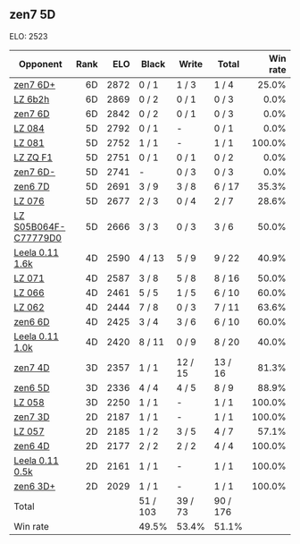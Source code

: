 ## zen7 5D ##

ELO: 2523

Opponent | Rank | ELO | Black | Write | Total | Win rate
---------|-----:|----:|-------|-------|-------|-------:
[zen7 6D+](zen7%206D+.md) | 6D | 2872 | 0 / 1 | 1 / 3 | 1 / 4 | 25.0%
[LZ 6b2h](LZ%206b2h.md) | 6D | 2869 | 0 / 2 | 0 / 1 | 0 / 3 | 0.0%
[zen7 6D](zen7%206D.md) | 6D | 2842 | 0 / 2 | 0 / 1 | 0 / 3 | 0.0%
[LZ 084](LZ%20084.md) | 5D | 2792 | 0 / 1 | - | 0 / 1 | 0.0%
[LZ 081](LZ%20081.md) | 5D | 2752 | 1 / 1 | - | 1 / 1 | 100.0%
[LZ ZQ F1](LZ%20ZQ%20F1.md) | 5D | 2751 | 0 / 1 | 0 / 1 | 0 / 2 | 0.0%
[zen7 6D-](zen7%206D-.md) | 5D | 2741 | - | 0 / 3 | 0 / 3 | 0.0%
[zen6 7D](zen6%207D.md) | 5D | 2691 | 3 / 9 | 3 / 8 | 6 / 17 | 35.3%
[LZ 076](LZ%20076.md) | 5D | 2677 | 2 / 3 | 0 / 4 | 2 / 7 | 28.6%
[LZ S05B064F-C77779D0](LZ%20S05B064F-C77779D0.md) | 5D | 2666 | 3 / 3 | 0 / 3 | 3 / 6 | 50.0%
[Leela 0.11 1.6k](Leela%200.11%201.6k.md) | 4D | 2590 | 4 / 13 | 5 / 9 | 9 / 22 | 40.9%
[LZ 071](LZ%20071.md) | 4D | 2587 | 3 / 8 | 5 / 8 | 8 / 16 | 50.0%
[LZ 066](LZ%20066.md) | 4D | 2461 | 5 / 5 | 1 / 5 | 6 / 10 | 60.0%
[LZ 062](LZ%20062.md) | 4D | 2444 | 7 / 8 | 0 / 3 | 7 / 11 | 63.6%
[zen6 6D](zen6%206D.md) | 4D | 2425 | 3 / 4 | 3 / 6 | 6 / 10 | 60.0%
[Leela 0.11 1.0k](Leela%200.11%201.0k.md) | 4D | 2420 | 8 / 11 | 0 / 9 | 8 / 20 | 40.0%
[zen7 4D](zen7%204D.md) | 3D | 2357 | 1 / 1 | 12 / 15 | 13 / 16 | 81.3%
[zen6 5D](zen6%205D.md) | 3D | 2336 | 4 / 4 | 4 / 5 | 8 / 9 | 88.9%
[LZ 058](LZ%20058.md) | 3D | 2250 | 1 / 1 | - | 1 / 1 | 100.0%
[zen7 3D](zen7%203D.md) | 2D | 2187 | 1 / 1 | - | 1 / 1 | 100.0%
[LZ 057](LZ%20057.md) | 2D | 2185 | 1 / 2 | 3 / 5 | 4 / 7 | 57.1%
[zen6 4D](zen6%204D.md) | 2D | 2177 | 2 / 2 | 2 / 2 | 4 / 4 | 100.0%
[Leela 0.11 0.5k](Leela%200.11%200.5k.md) | 2D | 2161 | 1 / 1 | - | 1 / 1 | 100.0%
[zen6 3D+](zen6%203D+.md) | 2D | 2029 | 1 / 1 | - | 1 / 1 | 100.0%
Total | | | 51 / 103 | 39 / 73 | 90 / 176 | 
Win rate| | | 49.5% | 53.4% | 51.1% | 
